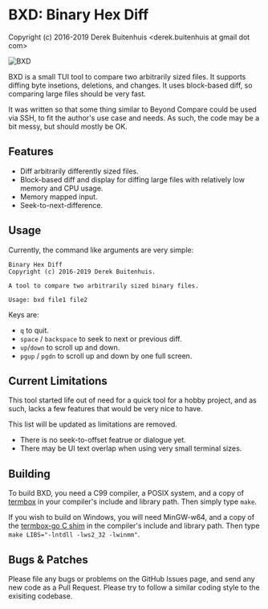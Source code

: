 BXD: Binary Hex Diff
====================

Copyright (c) 2016-2019 Derek Buitenhuis <derek.buitenhuis at gmail dot com>

![BXD](http://chromashift.org/bxd.png)

BXD is a small TUI tool to compare two arbitrarily sized files. It supports
diffing byte insetions, deletions, and changes. It uses block-based diff, so
comparing large files should be very fast.

It was written so that some thing similar to Beyond Compare could be used
via SSH, to fit the author's use case and needs. As such, the code may
be a bit messy, but should mostly be OK.

Features
--------

* Diff arbitrarily differently sized files.
* Block-based diff and display for diffing large files with relatively low
  memory and CPU usage.
* Memory mapped input.
* Seek-to-next-difference.

Usage
-----

Currently, the command like arguments are very simple:

    Binary Hex Diff
    Copyright (c) 2016-2019 Derek Buitenhuis.

    A tool to compare two arbitrarily sized binary files.

    Usage: bxd file1 file2

Keys are:

* `q` to quit.
* `space` / `backspace` to seek to next or previous diff.
* `up`/`down` to scroll up and down.
* `pgup` / `pgdn` to scroll up and down by one full screen.

Current Limitations
-------------------

This tool started life out of need for a quick tool for a hobby project,
and as such, lacks a few features that would be very nice to have.

This list will be updated as limitations are removed.

* There is no seek-to-offset featrue or dialogue yet.
* There may be UI text overlap when using very small terminal sizes.

Building
--------

To build BXD, you need a C99 compiler, a POSIX system, and a copy of
[termbox](https://github.com/nsf/termbox/) in your compiler's include
and library path. Then simply type `make`.

If you wish to build on Windows, you will need MinGW-w64, and a copy
of the [termbox-go C shim](https://github.com/dwbuiten/termbox-go-c)
in the compiler's include and library path. Then type
`make LIBS="-lntdll -lws2_32 -lwinmm"`.

Bugs & Patches
--------------

Please file any bugs or problems on the GitHub Issues page, and send
any new code as a Pull Request. Please try to follow a similar coding
style to the exisiting codebase.
